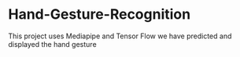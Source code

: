 # Hand-Gesture-Recognition
This project uses Mediapipe and Tensor Flow we have predicted and displayed the hand gesture
